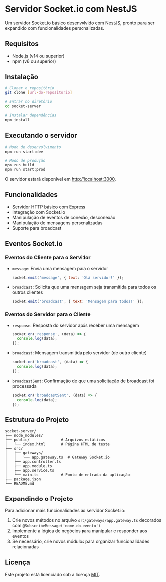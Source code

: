 # Servidor Socket.io com NestJS

Um servidor Socket.io básico desenvolvido com NestJS, pronto para ser expandido com funcionalidades personalizadas.

## Requisitos

- Node.js (v14 ou superior)
- npm (v6 ou superior)

## Instalação

```bash
# Clonar o repositório
git clone [url-do-repositorio]

# Entrar no diretório
cd socket-server

# Instalar dependências
npm install
```

## Executando o servidor

```bash
# Modo de desenvolvimento
npm run start:dev

# Modo de produção
npm run build
npm run start:prod
```

O servidor estará disponível em [http://localhost:3000](http://localhost:3000).

## Funcionalidades

- Servidor HTTP básico com Express
- Integração com Socket.io
- Manipulação de eventos de conexão, desconexão
- Manipulação de mensagens personalizadas
- Suporte para broadcast

## Eventos Socket.io

### Eventos do Cliente para o Servidor

- `message`: Envia uma mensagem para o servidor
  ```javascript
  socket.emit('message', { text: 'Olá servidor!' });
  ```

- `broadcast`: Solicita que uma mensagem seja transmitida para todos os outros clientes
  ```javascript
  socket.emit('broadcast', { text: 'Mensagem para todos!' });
  ```

### Eventos do Servidor para o Cliente

- `response`: Resposta do servidor após receber uma mensagem
  ```javascript
  socket.on('response', (data) => {
    console.log(data);
  });
  ```

- `broadcast`: Mensagem transmitida pelo servidor (de outro cliente)
  ```javascript
  socket.on('broadcast', (data) => {
    console.log(data);
  });
  ```

- `broadcastSent`: Confirmação de que uma solicitação de broadcast foi processada
  ```javascript
  socket.on('broadcastSent', (data) => {
    console.log(data);
  });
  ```

## Estrutura do Projeto

```
socket-server/
├── node_modules/
├── public/              # Arquivos estáticos
│   └── index.html       # Página HTML de teste
├── src/
│   ├── gateways/
│   │   └── app.gateway.ts  # Gateway Socket.io
│   ├── app.controller.ts
│   ├── app.module.ts
│   ├── app.service.ts
│   └── main.ts          # Ponto de entrada da aplicação
├── package.json
└── README.md
```

## Expandindo o Projeto

Para adicionar mais funcionalidades ao servidor Socket.io:

1. Crie novos métodos no arquivo `src/gateways/app.gateway.ts` decorados com `@SubscribeMessage('nome-do-evento')`
2. Implemente a lógica de negócios para manipular e responder aos eventos
3. Se necessário, crie novos módulos para organizar funcionalidades relacionadas

## Licença

Este projeto está licenciado sob a licença [MIT](LICENSE).
